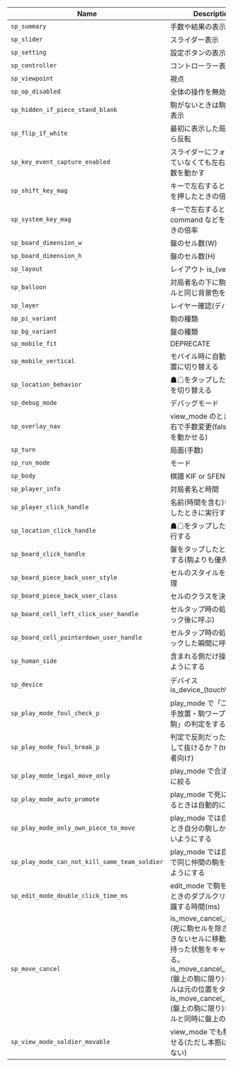 | Name                                          | Description                                                                                                                                                                                                                                        | Default                                           |               |
|-----------------------------------------------|----------------------------------------------------------------------------------------------------------------------------------------------------------------------------------------------------------------------------------------------------|---------------------------------------------------|---------------|
| `sp_summary`                                  | 手数や結果の表示                                                                                                                                                                                                                                   | "is_summary_on"                                   |               |
| `sp_slider`                                   | スライダー表示                                                                                                                                                                                                                                     | "is_slider_off"                                   |               |
| `sp_setting`                                  | 設定ボタンの表示                                                                                                                                                                                                                                   | "is_setting_off"                                  |               |
| `sp_controller`                               | コントローラー表示                                                                                                                                                                                                                                 | "is_controller_off"                               |               |
| `sp_viewpoint`                                | 視点                                                                                                                                                                                                                                               | "black"                                           |               |
| `sp_op_disabled`                              | 全体の操作を無効化                                                                                                                                                                                                                                 | false                                             |               |
| `sp_hidden_if_piece_stand_blank`              | 駒がないときは駒台側を非表示                                                                                                                                                                                                                       | false                                             |               |
| `sp_flip_if_white`                            | 最初に表示した局面が△なら反転                                                                                                                                                                                                                     | false                                             |               |
| `sp_key_event_capture_enabled`                | スライダーにフォーカスしていなくても左右キーで手数を動かす                                                                                                                                                                                         | false                                             |               |
| `sp_shift_key_mag`                            | キーで左右するとき shift を押したときの倍率                                                                                                                                                                                                        | 10                                                |               |
| `sp_system_key_mag`                           | キーで左右するとき command などを押したときの倍率                                                                                                                                                                                                  | 50                                                |               |
| `sp_board_dimension_w`                        | 盤のセル数(W)                                                                                                                                                                                                                                      | 9                                                 |               |
| `sp_board_dimension_h`                        | 盤のセル数(H)                                                                                                                                                                                                                                      | 9                                                 |               |
| `sp_layout`                                   | レイアウト is_(vertical\                                                                                                                                                                                                                           | horizontal)                                       | "is_vertical" |
| `sp_balloon`                                  | 対局者名の下に駒数スタイルと同じ背景色を置く                                                                                                                                                                                                       | "is_balloon_on"                                   |               |
| `sp_layer`                                    | レイヤー確認(デバッグ用)                                                                                                                                                                                                                           | "is_layer_off"                                    |               |
| `sp_pi_variant`                               | 駒の種類                                                                                                                                                                                                                                           | "is_pi_variant_a"                                 |               |
| `sp_bg_variant`                               | 盤の種類                                                                                                                                                                                                                                           | "is_bg_variant_none"                              |               |
| `sp_mobile_fit`                               | DEPRECATE                                                                                                                                                                                                                                          | "is_mobile_fit_on"                                |               |
| `sp_mobile_vertical`                          | モバイル時に自動的に縦配置に切り替える                                                                                                                                                                                                             | "is_mobile_vertical_on"                           |               |
| `sp_location_behavior`                        | ☗☖をタップしたとき視点を切り替える                                                                                                                                                                                                                 | "is_location_flip_on"                             |               |
| `sp_debug_mode`                               | デバッグモード                                                                                                                                                                                                                                     | "is_debug_mode_off"                               |               |
| `sp_overlay_nav`                              | view_mode のとき盤の左右で手数変更(falseなら駒を動かせる)                                                                                                                                                                                          | "is_overlay_nav_off"                              |               |
| `sp_turn`                                     | 局面(手数)                                                                                                                                                                                                                                         | -1                                                |               |
| `sp_run_mode`                                 | モード                                                                                                                                                                                                                                             | "view_mode"                                       |               |
| `sp_body`                                     | 棋譜 KIF or SFEN                                                                                                                                                                                                                                   | null                                              |               |
| `sp_player_info`                              | 対局者名と時間                                                                                                                                                                                                                                     | null                                              |               |
| `sp_player_click_handle`                      | 名前(時間を含む)をタップしたときに実行する                                                                                                                                                                                                         | null                                              |               |
| `sp_location_click_handle`                    | ☗☖をタップしたときに実行する                                                                                                                                                                                                                       | null                                              |               |
| `sp_board_click_handle`                       | 盤をタップしたときに実行する(駒よりも優先)                                                                                                                                                                                                         | null                                              |               |
| `sp_board_piece_back_user_style`              | セルのスタイルを決める処理                                                                                                                                                                                                                         | null                                              |               |
| `sp_board_piece_back_user_class`              | セルのクラスを決める処理                                                                                                                                                                                                                           | null                                              |               |
| `sp_board_cell_left_click_user_handle`        | セルタップ時の処理(クリック後に呼ぶ)                                                                                                                                                                                                               | null                                              |               |
| `sp_board_cell_pointerdown_user_handle`       | セルタップ時の処理(クリックした瞬間に呼ぶ)                                                                                                                                                                                                         | null                                              |               |
| `sp_human_side`                               | 含まれる側だけ操作できるようにする                                                                                                                                                                                                                 | "both"                                            |               |
| `sp_device`                                   | デバイス is_device_(touch\                                                                                                                                                                                                                         | desktop) 自動判別するので明示的に設定しなくてよい | null          |
| `sp_play_mode_foul_check_p`                   | play_mode で「二歩・王手放置・駒ワープ・死に駒」の判定をするか？                                                                                                                                                                                   | true                                              |               |
| `sp_play_mode_foul_break_p`                   | 判定で反則だったら emit して抜けるか？(true: 初心者向け)                                                                                                                                                                                           | false                                             |               |
| `sp_play_mode_legal_move_only`                | play_mode で合法手のみに絞る                                                                                                                                                                                                                       | true                                              |               |
| `sp_play_mode_auto_promote`                   | play_mode で死に駒になるときは自動的に成る                                                                                                                                                                                                         | true                                              |               |
| `sp_play_mode_only_own_piece_to_move`         | play_mode では自分手番とき自分の駒しか動かせないようにする                                                                                                                                                                                         | true                                              |               |
| `sp_play_mode_can_not_kill_same_team_soldier` | play_mode では自分の駒で同じ仲間の駒を取れないようにする                                                                                                                                                                                           | true                                              |               |
| `sp_edit_mode_double_click_time_ms`           | edit_mode で駒を反転するときのダブルクリックと認識する時間(ms)                                                                                                                                                                                     | 350                                               |               |
| `sp_move_cancel`                              | is_move_cancel_standard: (死に駒セルを除き)移動できないセルに移動したとき持った状態をキャンセルする。is_move_cancel_reality: (盤上の駒に限り)キャンセルは元の位置をタップ。is_move_cancel_rehold: (盤上の駒に限り)キャンセルと同時に盤上の駒を持つ | "is_move_cancel_standard"                         |               |
| `sp_view_mode_soldier_movable`                | view_mode でも駒を動かせる(ただし本筋は破壊しない)                                                                                                                                                                                                 | true                                              |               |
